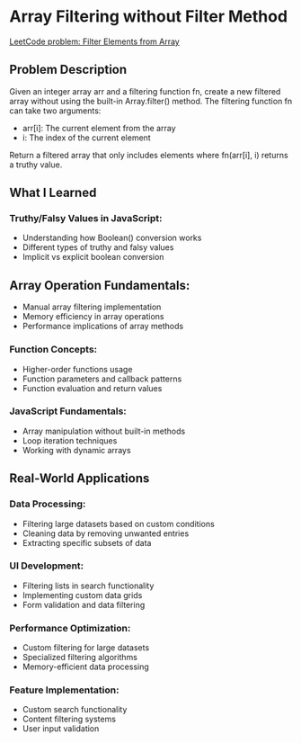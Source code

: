 # Array Filtering without Filter Method

[LeetCode problem: Filter Elements from Array](https://leetcode.com/problems/filter-elements-from-array/description/)

## Problem Description

Given an integer array arr and a filtering function fn, create a new filtered array without using the built-in Array.filter() method.
The filtering function fn can take two arguments:

- arr[i]: The current element from the array
- i: The index of the current element

Return a filtered array that only includes elements where fn(arr[i], i) returns a truthy value.

## What I Learned

### Truthy/Falsy Values in JavaScript:

- Understanding how Boolean() conversion works
- Different types of truthy and falsy values
- Implicit vs explicit boolean conversion


## Array Operation Fundamentals:

- Manual array filtering implementation
- Memory efficiency in array operations
- Performance implications of array methods


### Function Concepts:

- Higher-order functions usage
- Function parameters and callback patterns
- Function evaluation and return values


### JavaScript Fundamentals:

- Array manipulation without built-in methods
- Loop iteration techniques
- Working with dynamic arrays

## Real-World Applications

### Data Processing:

- Filtering large datasets based on custom conditions
- Cleaning data by removing unwanted entries
- Extracting specific subsets of data


### UI Development:

- Filtering lists in search functionality
- Implementing custom data grids
- Form validation and data filtering


### Performance Optimization:

- Custom filtering for large datasets
- Specialized filtering algorithms
- Memory-efficient data processing


### Feature Implementation:

- Custom search functionality
- Content filtering systems
- User input validation